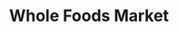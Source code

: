 ---
title: "Whole Foods Market"
url: /baltimore/whole-foods-market-smith-avenue/
shop: supermarket
---